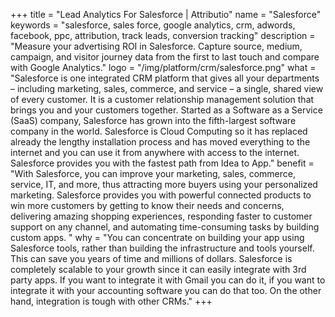 +++
title = "Lead Analytics For Salesforce | Attributio"
name = "Salesforce"
keywords = "salesforce, sales force, google analytics, crm, adwords, facebook, ppc, attribution, track leads, conversion tracking"
description = "Measure your advertising ROI in Salesforce. Capture source, medium, campaign, and visitor journey data from the first to last touch and compare with Google Analytics."
logo = "/img/platform/crm/salesforce.png"
what = "Salesforce is one integrated CRM platform that gives all your departments – including marketing, sales, commerce, and service – a single, shared view of every customer. It is a customer relationship management solution that brings you and your customers together. Started as a Software as a Service (SaaS) company, Salesforce has grown into the fifth-largest software company in the world. Salesforce is Cloud Computing so it has replaced already the lengthy installation process and has moved everything to the internet and you can use it from anywhere with access to the internet. Salesforce provides you with the fastest path from Idea to App."
benefit = "With Salesforce, you can improve your marketing, sales, commerce, service, IT, and more, thus attracting more buyers using your personalized marketing. Salesforce provides you with powerful connected products to win more customers by getting to know their needs and concerns, delivering amazing shopping experiences, responding faster to customer support on any channel, and automating time-consuming tasks by building custom apps. "
why = "You can concentrate on building your app using Salesforce tools, rather than building the infrastructure and tools yourself. This can save you years of time and millions of dollars.  Salesforce is completely scalable to your growth since it can easily integrate with 3rd party apps. If you want to integrate it with Gmail you can do it, if you want to integrate it with your accounting software you can do that too. On the other hand, integration is tough with other CRMs."
+++

